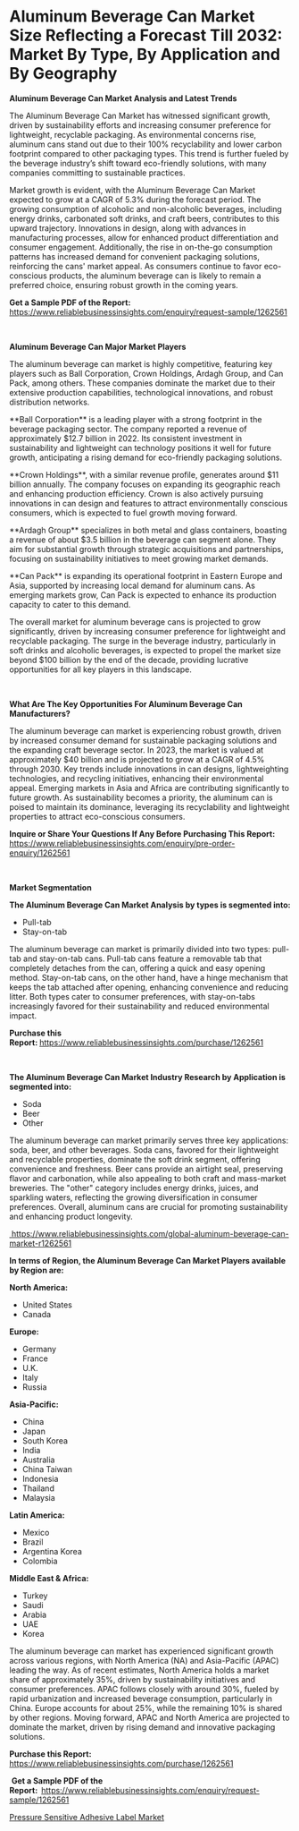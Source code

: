 <p><h1>Aluminum Beverage Can Market Size Reflecting a Forecast Till 2032: Market By Type, By Application and By Geography</h1></p><p><strong>Aluminum Beverage Can Market Analysis and Latest Trends</strong></p>
<p><p>The Aluminum Beverage Can Market has witnessed significant growth, driven by sustainability efforts and increasing consumer preference for lightweight, recyclable packaging. As environmental concerns rise, aluminum cans stand out due to their 100% recyclability and lower carbon footprint compared to other packaging types. This trend is further fueled by the beverage industry’s shift toward eco-friendly solutions, with many companies committing to sustainable practices.</p><p>Market growth is evident, with the Aluminum Beverage Can Market expected to grow at a CAGR of 5.3% during the forecast period. The growing consumption of alcoholic and non-alcoholic beverages, including energy drinks, carbonated soft drinks, and craft beers, contributes to this upward trajectory. Innovations in design, along with advances in manufacturing processes, allow for enhanced product differentiation and consumer engagement. Additionally, the rise in on-the-go consumption patterns has increased demand for convenient packaging solutions, reinforcing the cans' market appeal. As consumers continue to favor eco-conscious products, the aluminum beverage can is likely to remain a preferred choice, ensuring robust growth in the coming years.</p></p>
<p><strong>Get a Sample PDF of the Report:&nbsp;</strong> <a href="https://www.reliablebusinessinsights.com/enquiry/request-sample/1262561?utm_campaign=3113&utm_medium=2&utm_source=Github&utm_content=ia&utm_term=08032025&utm_id=aluminum-beverage-can">https://www.reliablebusinessinsights.com/enquiry/request-sample/1262561</a></p>
<p>&nbsp;</p>
<p><strong>Aluminum Beverage Can Major Market Players</strong></p>
<p><p>The aluminum beverage can market is highly competitive, featuring key players such as Ball Corporation, Crown Holdings, Ardagh Group, and Can Pack, among others. These companies dominate the market due to their extensive production capabilities, technological innovations, and robust distribution networks.</p><p>**Ball Corporation** is a leading player with a strong footprint in the beverage packaging sector. The company reported a revenue of approximately $12.7 billion in 2022. Its consistent investment in sustainability and lightweight can technology positions it well for future growth, anticipating a rising demand for eco-friendly packaging solutions.</p><p>**Crown Holdings**, with a similar revenue profile, generates around $11 billion annually. The company focuses on expanding its geographic reach and enhancing production efficiency. Crown is also actively pursuing innovations in can design and features to attract environmentally conscious consumers, which is expected to fuel growth moving forward.</p><p>**Ardagh Group** specializes in both metal and glass containers, boasting a revenue of about $3.5 billion in the beverage can segment alone. They aim for substantial growth through strategic acquisitions and partnerships, focusing on sustainability initiatives to meet growing market demands.</p><p>**Can Pack** is expanding its operational footprint in Eastern Europe and Asia, supported by increasing local demand for aluminum cans. As emerging markets grow, Can Pack is expected to enhance its production capacity to cater to this demand.</p><p>The overall market for aluminum beverage cans is projected to grow significantly, driven by increasing consumer preference for lightweight and recyclable packaging. The surge in the beverage industry, particularly in soft drinks and alcoholic beverages, is expected to propel the market size beyond $100 billion by the end of the decade, providing lucrative opportunities for all key players in this landscape.</p></p>
<p>&nbsp;</p>
<p><strong>What Are The Key Opportunities For Aluminum Beverage Can Manufacturers?</strong></p>
<p><p>The aluminum beverage can market is experiencing robust growth, driven by increased consumer demand for sustainable packaging solutions and the expanding craft beverage sector. In 2023, the market is valued at approximately $40 billion and is projected to grow at a CAGR of 4.5% through 2030. Key trends include innovations in can designs, lightweighting technologies, and recycling initiatives, enhancing their environmental appeal. Emerging markets in Asia and Africa are contributing significantly to future growth. As sustainability becomes a priority, the aluminum can is poised to maintain its dominance, leveraging its recyclability and lightweight properties to attract eco-conscious consumers.</p></p>
<p><strong>Inquire or Share Your Questions If Any Before Purchasing This Report:</strong> <a href="https://www.reliablebusinessinsights.com/enquiry/pre-order-enquiry/1262561?utm_campaign=3113&utm_medium=2&utm_source=Github&utm_content=ia&utm_term=08032025&utm_id=aluminum-beverage-can">https://www.reliablebusinessinsights.com/enquiry/pre-order-enquiry/1262561</a></p>
<p>&nbsp;</p>
<p><strong>Market Segmentation</strong></p>
<p><strong>The Aluminum Beverage Can Market Analysis by types is segmented into:</strong></p>
<p><ul><li>Pull-tab</li><li>Stay-on-tab</li></ul></p>
<p><p>The aluminum beverage can market is primarily divided into two types: pull-tab and stay-on-tab cans. Pull-tab cans feature a removable tab that completely detaches from the can, offering a quick and easy opening method. Stay-on-tab cans, on the other hand, have a hinge mechanism that keeps the tab attached after opening, enhancing convenience and reducing litter. Both types cater to consumer preferences, with stay-on-tabs increasingly favored for their sustainability and reduced environmental impact.</p></p>
<p><strong>Purchase this Report:&nbsp;</strong><a href="https://www.reliablebusinessinsights.com/purchase/1262561?utm_campaign=3113&utm_medium=2&utm_source=Github&utm_content=ia&utm_term=08032025&utm_id=aluminum-beverage-can">https://www.reliablebusinessinsights.com/purchase/1262561</a></p>
<p>&nbsp;</p>
<p><strong>The Aluminum Beverage Can Market Industry Research by Application is segmented into:</strong></p>
<p><ul><li>Soda</li><li>Beer</li><li>Other</li></ul></p>
<p><p>The aluminum beverage can market primarily serves three key applications: soda, beer, and other beverages. Soda cans, favored for their lightweight and recyclable properties, dominate the soft drink segment, offering convenience and freshness. Beer cans provide an airtight seal, preserving flavor and carbonation, while also appealing to both craft and mass-market breweries. The "other" category includes energy drinks, juices, and sparkling waters, reflecting the growing diversification in consumer preferences. Overall, aluminum cans are crucial for promoting sustainability and enhancing product longevity.</p></p>
<p><a href="https://www.reliablebusinessinsights.com/global-aluminum-beverage-can-market-r1262561?utm_campaign=3113&utm_medium=2&utm_source=Github&utm_content=ia&utm_term=08032025&utm_id=aluminum-beverage-can">&nbsp;https://www.reliablebusinessinsights.com/global-aluminum-beverage-can-market-r1262561</a></p>
<p><strong>In terms of Region, the Aluminum Beverage Can Market Players available by Region are:</strong></p>
<p>
    <p> <strong> North America: </strong>
        <ul>
            <li>United States</li>
            <li>Canada</li>
        </ul>
        </p> 
    <p> <strong> Europe: </strong>
        <ul>
            <li>Germany</li>
            <li>France</li>
            <li>U.K.</li>
            <li>Italy</li>
            <li>Russia</li>
        </ul>
        </p> 
    <p> <strong> Asia-Pacific: </strong>
        <ul>
            <li>China</li>
            <li>Japan</li>
            <li>South Korea</li>
            <li>India</li>
            <li>Australia</li>
            <li>China Taiwan</li>
            <li>Indonesia</li>
            <li>Thailand</li>
            <li>Malaysia</li>
        </ul>
        </p> 
    <p> <strong> Latin America: </strong>
        <ul>
            <li>Mexico</li>
            <li>Brazil</li>
            <li>Argentina Korea</li>
            <li>Colombia</li>
        </ul>
        </p> 
    <p> <strong> Middle East & Africa: </strong>
        <ul>
            <li>Turkey</li>
            <li>Saudi</li>
            <li>Arabia</li>
            <li>UAE</li>
            <li>Korea</li>
        </ul>
    </p>
    </p>
<p><p>The aluminum beverage can market has experienced significant growth across various regions, with North America (NA) and Asia-Pacific (APAC) leading the way. As of recent estimates, North America holds a market share of approximately 35%, driven by sustainability initiatives and consumer preferences. APAC follows closely with around 30%, fueled by rapid urbanization and increased beverage consumption, particularly in China. Europe accounts for about 25%, while the remaining 10% is shared by other regions. Moving forward, APAC and North America are projected to dominate the market, driven by rising demand and innovative packaging solutions.</p></p>
<p><strong>Purchase this Report: </strong><a href="https://www.reliablebusinessinsights.com/purchase/1262561?utm_campaign=3113&utm_medium=2&utm_source=Github&utm_content=ia&utm_term=08032025&utm_id=aluminum-beverage-can">https://www.reliablebusinessinsights.com/purchase/1262561</a></p>
<p>&nbsp;<strong>Get a Sample PDF of the Report:&nbsp;&nbsp;</strong><a href="https://www.reliablebusinessinsights.com/enquiry/request-sample/1262561?utm_campaign=3113&utm_medium=2&utm_source=Github&utm_content=ia&utm_term=08032025&utm_id=aluminum-beverage-can">https://www.reliablebusinessinsights.com/enquiry/request-sample/1262561</a></p>
<p><strong></strong></p>
<p><p><a href="https://github.com/donkalucine10/Market-Research-Report-List-1/blob/main/pressure-sensitive-adhesive-label-market.md?utm_campaign=3113&utm_medium=2&utm_source=Github&utm_content=ia&utm_term=08032025&utm_id=aluminum-beverage-can">Pressure Sensitive Adhesive Label Market</a></p></p>